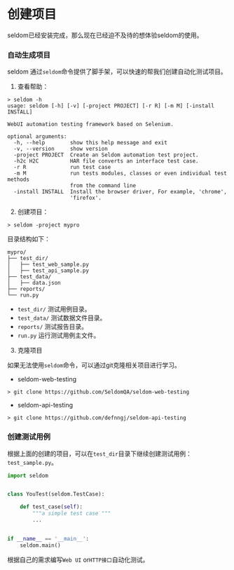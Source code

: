 # 创建项目

seldom已经安装完成，那么现在已经迫不及待的想体验seldom的使用。


### 自动生成项目

seldom 通过`seldom`命令提供了脚手架，可以快速的帮我们创建自动化测试项目。

1. 查看帮助：

```shell
> seldom -h
usage: seldom [-h] [-v] [-project PROJECT] [-r R] [-m M] [-install INSTALL]

WebUI automation testing framework based on Selenium.

optional arguments:
  -h, --help        show this help message and exit
  -v, --version     show version
  -project PROJECT  Create an Seldom automation test project.
  -h2c H2C          HAR file converts an interface test case.
  -r R              run test case
  -m M              run tests modules, classes or even individual test methods
                    from the command line
  -install INSTALL  Install the browser driver, For example, 'chrome',
                    'firefox'.
```

2. 创建项目：

```shell
> seldom -project mypro
```

目录结构如下：

```shell
mypro/
├── test_dir/
│   ├── test_web_sample.py
│   ├── test_api_sample.py
├── test_data/
│   ├── data.json
├── reports/
└── run.py
```

* `test_dir/` 测试用例目录。
* `test_data/` 测试数据文件目录。
* `reports/` 测试报告目录。
* `run.py` 运行测试用例主文件。

3. 克隆项目

如果无法使用`seldom`命令，可以通过git克隆相关项目进行学习。


* seldom-web-testing

```shell
> git clone https://github.com/SeldomQA/seldom-web-testing
```

* seldom-api-testing

```shell
> git clone https://github.com/defnngj/seldom-api-testing
```


### 创建测试用例

根据上面的创建的项目，可以在`test_dir`目录下继续创建测试用例：`test_sample.py`。

```py
import seldom


class YouTest(seldom.TestCase):

    def test_case(self):
        """a simple test case """
        ...


if __name__ == '__main__':
    seldom.main()
```

根据自己的需求编写`Web UI` or`HTTP接口`自动化测试。
